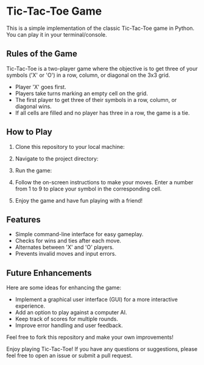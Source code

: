 # Tic-Tac-Toe Game

This is a simple implementation of the classic Tic-Tac-Toe game in Python. You can play it in your terminal/console.

## Rules of the Game

Tic-Tac-Toe is a two-player game where the objective is to get three of your symbols ('X' or 'O') in a row, column, or diagonal on the 3x3 grid.

- Player 'X' goes first.
- Players take turns marking an empty cell on the grid.
- The first player to get three of their symbols in a row, column, or diagonal wins.
- If all cells are filled and no player has three in a row, the game is a tie.

## How to Play

1. Clone this repository to your local machine:

2. Navigate to the project directory:

3. Run the game:

4. Follow the on-screen instructions to make your moves. Enter a number from 1 to 9 to place your symbol in the corresponding cell.

5. Enjoy the game and have fun playing with a friend!

## Features

- Simple command-line interface for easy gameplay.
- Checks for wins and ties after each move.
- Alternates between 'X' and 'O' players.
- Prevents invalid moves and input errors.

## Future Enhancements

Here are some ideas for enhancing the game:

- Implement a graphical user interface (GUI) for a more interactive experience.
- Add an option to play against a computer AI.
- Keep track of scores for multiple rounds.
- Improve error handling and user feedback.

Feel free to fork this repository and make your own improvements!


Enjoy playing Tic-Tac-Toe! If you have any questions or suggestions, please feel free to open an issue or submit a pull request.



